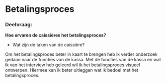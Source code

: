 # Betalingsproces

### Deelvraag:

**Hoe ervaren de caissières het betalingsproces?** 

* Wat zijn de taken van de caissière? 

Om het betalingsproces beter in kaart te brengen heb ik verder onderzoek gedaan naar de functies van de kassa. Met de functies van de kassa en wat ik van het interview heb geleerd wil ik het betalingsproces visueel ontwerpen. Hiermee kan ik beter uitleggen wat ik bedoel met het betalingsproces.

